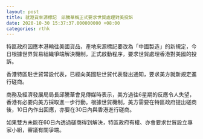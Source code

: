```yaml
---
layout: post
title: 就港貨來源標記　邱騰華稱正式要求世貿處理對美投訴
date: 2020-10-30 15:37:37.000000000 +08:00
categories: rthk
---
```


特區政府因應本港輸往美國貨品，產地來源標記要改為「中國製造」的新規定，今日根據世界貿易組織爭端解決機制，正式啟動程序，要求世貿處理香港對美國的投訴。

香港特區駐世貿常設代表，已經向美國駐世貿代表發出通知，要求美方就新規定進行磋商。

商務及經濟發展局局長邱騰華會見傳媒時表示，美方過往6星期的反應令人失望，香港有必要向美方採取進一步行動。根據世貿機制，美方需要在特區政府提出磋商後，10日內作出回應，亦要在30日內與香港進行磋商。

如果雙方未能在60日內透過磋商得到解決，特區政府有權、亦會要求世貿設立專家小組，審議有關爭端。
